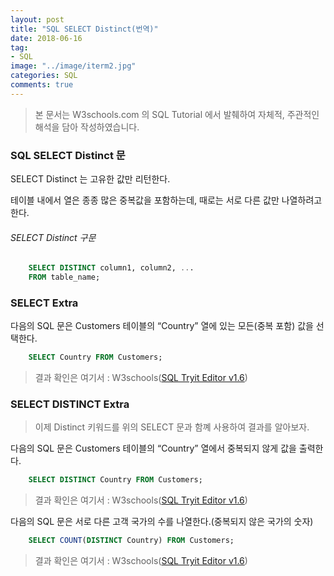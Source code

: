 ```yaml
---
layout: post
title: "SQL SELECT Distinct(번역)"
date: 2018-06-16
tag:
- SQL
image: "../image/iterm2.jpg"
categories: SQL
comments: true
---
```

> 본 문서는 W3schools.com 의 SQL Tutorial 에서 발췌하여 자체적, 주관적인 해석을 담아 작성하였습니다.  

### SQL SELECT Distinct 문
SELECT Distinct 는 고유한 값만 리턴한다.

테이블 내에서 열은 종종 많은 중복값을 포함하는데, 때로는 서로 다른 값만 나열하려고 한다.

###### SELECT Distinct 구문
```sql
	SELECT DISTINCT column1, column2, ...
	FROM table_name;
```

### SELECT Extra
다음의 SQL 문은 Customers 테이블의 “Country” 열에 있는 모든(중복 포함) 값을 선택한다.
```sql
	SELECT Country FROM Customers;
```

> 결과 확인은 여기서 : W3schools([SQL Tryit Editor v1.6](https://www.w3schools.com/sql/trysql.asp?filename=trysql_select_no_distinct))  

### SELECT DISTINCT Extra
> 이제 Distinct 키워드를 위의 SELECT 문과 함꼐 사용하여 결과를 알아보자.

다음의 SQL 문은 Customers 테이블의 “Country” 열에서 중복되지 않게 값을 출력한다.
```sql
	SELECT DISTINCT Country FROM Customers;
```

> 결과 확인은 여기서 : W3schools([SQL Tryit Editor v1.6](https://www.w3schools.com/sql/trysql.asp?filename=trysql_select_distinct))  

다음의 SQL 문은 서로 다른 고객 국가의 수를 나열한다.(중복되지 않은 국가의 숫자)
```sql
	SELECT COUNT(DISTINCT Country) FROM Customers;
```

> 결과 확인은 여기서 : W3schools([SQL Tryit Editor v1.6](https://www.w3schools.com/sql/trysql.asp?filename=trysql_select_distinct2))  
